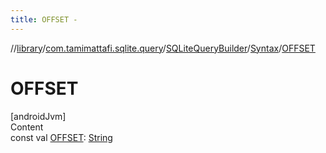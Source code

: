 ```yaml
---
title: OFFSET -
---
```

//[library](../../../index.md)/[com.tamimattafi.sqlite.query](../../index.md)/[SQLiteQueryBuilder](../index.md)/[Syntax](index.md)/[OFFSET](-o-f-f-s-e-t.md)



# OFFSET  
[androidJvm]  
Content  
const val [OFFSET](-o-f-f-s-e-t.md): [String](https://kotlinlang.org/api/latest/jvm/stdlib/kotlin/-string/index.html)  




